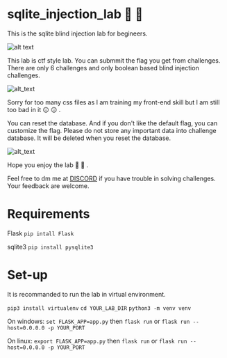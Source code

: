 # sqlite_injection_lab :syringe: :syringe:

This is the sqlite blind injection lab for begineers.

![alt text](https://i.imgur.com/zYWptdn.png)

This lab is ctf style lab. You can submmit the flag you get from challenges. There are only 6 challenges and only boolean based blind injection challenges. 

![alt_text](https://i.imgur.com/af9aTm5.png)

Sorry for too many css files as I am training my front-end skill but I am still too bad in it :neutral_face: :neutral_face: .

You can reset the database. And if you don't like the default flag, you can customize the flag.
Please do not store any important data into challenge database. It will be deleted when you reset the database.

![alt_text](https://i.imgur.com/L2ttqgS.png)

Hope you enjoy the lab :cowboy_hat_face: :cowboy_hat_face: .

Feel free to dm me at [DISCORD](https://discord.com/users/604681695064490015) if you have trouble in solving challenges. Your feedback are welcome.

# Requirements
Flask
`pip intall Flask`

sqlite3
`pip install pysqlite3`

# Set-up

It is recommanded to run the lab in virtual environment.

`pip3 install virtualenv`
`cd YOUR_LAB_DIR`
`python3 -m venv venv`

On windows: `set FLASK_APP=app.py` then `flask run` or `flask run --host=0.0.0.0 -p YOUR_PORT`

On linux: `export FLASK_APP=app.py` then `flask run` or `flask run --host=0.0.0.0 -p YOUR_PORT`
